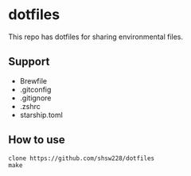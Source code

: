 # dotfiles
This repo has dotfiles for sharing environmental files.

## Support
- Brewfile
- .gitconfig
- .gitignore
- .zshrc
- starship.toml

## How to use
``` 
clone https://github.com/shsw228/dotfiles
make
```
